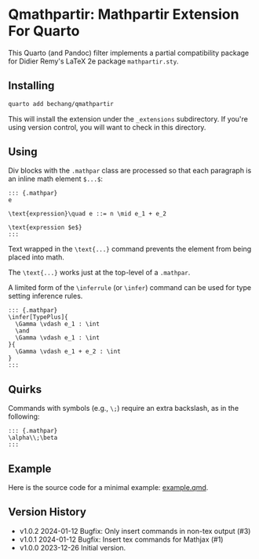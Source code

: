 # Qmathpartir: Mathpartir Extension For Quarto

This Quarto (and Pandoc) filter implements a partial compatibility package for Didier Remy's LaTeX 2e package `mathpartir.sty`.

## Installing

```bash
quarto add bechang/qmathpartir
```

This will install the extension under the `_extensions` subdirectory.
If you're using version control, you will want to check in this directory.

## Using

Div blocks with the `.mathpar` class are processed so that each paragraph is an inline math element `$...$`:

```
::: {.mathpar}
e

\text{expression}\quad e ::= n \mid e_1 + e_2

\text{expression $e$}
:::
```

Text wrapped in the `\text{...}` command prevents the element from being placed into math.

The `\text{...}` works just at the top-level of a `.mathpar`.

A limited form of the `\inferrule` (or `\infer`) command can be used for type setting inference rules.

```
::: {.mathpar}
\infer[TypePlus]{
  \Gamma \vdash e_1 : \int
  \and
  \Gamma \vdash e_1 : \int
}{
  \Gamma \vdash e_1 + e_2 : \int
}
:::
```

## Quirks

Commands with symbols (e.g., `\;`) require an extra backslash, as in the following:

```
::: {.mathpar}
\alpha\\;\beta
:::
```

## Example

Here is the source code for a minimal example: [example.qmd](example.qmd).

## Version History

- v1.0.2 2024-01-12 Bugfix: Only insert commands in non-tex output (#3)
- v1.0.1 2024-01-12 Bugfix: Insert tex commands for Mathjax (#1)
- v1.0.0 2023-12-26 Initial version.